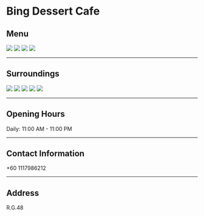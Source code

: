 # Bing Dessert Cafe

## Menu

<div class="image-slide">
<img src="https://img.xmummap.com/G_bing_menu1.webp">
<img src="https://img.xmummap.com/G_bing_menu2.webp">
<img src="https://img.xmummap.com/G_bing_menu3.webp">
<img src="https://img.xmummap.com/G_bing_menu4.webp">
</div>

---

## Surroundings

<div class="image-slide">
<img src="https://img.xmummap.com/G_bing_surd1.webp">
<img src="https://img.xmummap.com/G_bing_surd2.webp">
<img src="https://img.xmummap.com/G_bing_surd3.webp">
<img src="https://img.xmummap.com/G_bing_surd4.webp">
<img src="https://img.xmummap.com/G_bing_surd5.webp">
</div>

---

## Opening Hours

Daily: 11:00 AM - 11:00 PM

---

## Contact Information

+60 1117986212

---

## Address

R.G.48
